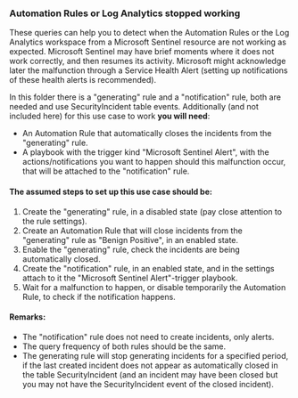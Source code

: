 ### Automation Rules or Log Analytics stopped working

These queries can help you to detect when the Automation Rules or the Log Analytics workspace from a Microsoft Sentinel resource are not working as expected. Microsoft Sentinel may have brief moments where it does not work correctly, and then resumes its activity. Microsoft might acknowledge later the malfunction through a Service Health Alert (setting up notifications of these health alerts is recommended).

In this folder there is a "generating" rule and a "notification" rule, both are needed and use SecurityIncident table events. Additionally (and not included here) for this use case to work **you will need**:

- An Automation Rule that automatically closes the incidents from the "generating" rule.
- A playbook with the trigger kind "Microsoft Sentinel Alert", with the actions/notifications you want to happen should this malfunction occur, that will be attached to the "notification" rule.

#### The assumed steps to set up this use case should be:

1. Create the "generating" rule, in a disabled state (pay close attention to the rule settings).
2. Create an Automation Rule that will close incidents from the "generating" rule as "Benign Positive", in an enabled state.
3. Enable the "generating" rule, check the incidents are being automatically closed.
4. Create the "notification" rule, in an enabled state, and in the settings attach to it the "Microsoft Sentinel Alert"-trigger playbook.
5. Wait for a malfunction to happen, or disable temporarily the Automation Rule, to check if the notification happens.

#### Remarks:
- The "notification" rule does not need to create incidents, only alerts.
- The query frequency of both rules should be the same.
- The generating rule will stop generating incidents for a specified period, if the last created incident does not appear as automatically closed in the table SecurityIncident (and an incident may have been closed but you may not have the SecurityIncident event of the closed incident).
